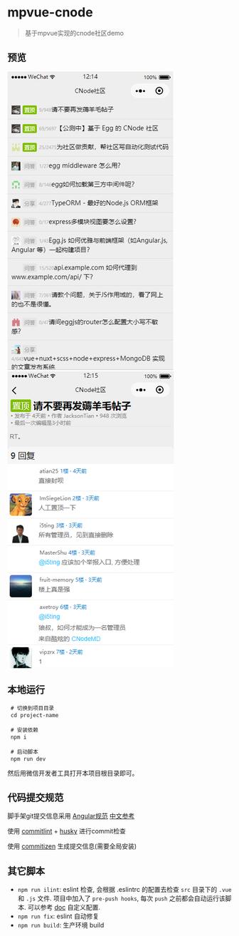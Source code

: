 # mpvue-cnode
> 基于mpvue实现的cnode社区demo

## 预览

![preview1](preview1.png)  ![preview2](preview2.png)

## 本地运行

```
 # 切换到项目目录
 cd project-name

 # 安装依赖
 npm i

 # 启动脚本
 npm run dev
```

然后用微信开发者工具打开本项目根目录即可。

## 代码提交规范
脚手架git提交信息采用 [Angular规范](https://github.com/conventional-changelog/conventional-changelog/blob/v0.5.3/conventions/angular.md) [中文参考](http://www.jianshu.com/p/c7e40dab5b05)

使用 [commitlint](https://github.com/marionebl/commitlint) + [husky](https://github.com/typicode/husky) 进行commit检查

使用 [commitizen](https://github.com/commitizen/cz-cli) 生成提交信息(需要全局安装)

## 其它脚本

* `npm run ilint`: eslint 检查, 会根据 .eslintrc 的配置去检查 `src` 目录下的 `.vue` 和 `.js` 文件. 项目中加入了 `pre-push hooks`, 每次 `push` 之前都会自动运行该脚本. 可以参考 [doc](http://eslint.org/docs/rules/) 自定义配置.
* `npm run fix`: eslint 自动修复
* `npm run build`: 生产环境 build
